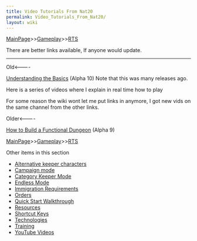 ```yaml
---
title: Video Tutorials From Nat20
permalink: Video_Tutorials_From_Nat20/
layout: wiki
---
```


[MainPage](/keeperrl_wiki/ "wikilink")>>[Gameplay](/keeperrl_wiki/Gameplay "wikilink")>>[RTS](/keeperrl_wiki/RTS "wikilink")

There are better links available, If anyone would update.

------------------------------------------------------------------------

Old&lt;----

[Understanding the Basics](https://www.youtube.com/watch?v=U5SQ2IHgFaw)
(Alpha 10) Note that this was many releases ago.

Here is a series of videos where I explain in real time how to play

For some reason the wiki wont let me put links in anymore, I got new
vids on the same channel from the other links.

Older&lt;----

[How to Build a Functional
Dungeon](https://www.youtube.com/watch?v=sJPriZG976M) (Alpha 9)

[MainPage](/keeperrl_wiki/ "wikilink")>>[Gameplay](/keeperrl_wiki/Gameplay "wikilink")>>[RTS](/keeperrl_wiki/RTS "wikilink")

Other items in this section
-    [Alternative keeper characters](/keeperrl_wiki/Alternative_Keeper_Characters "wikilink")
-    [Campaign mode](/keeperrl_wiki/Campaign_Mode "wikilink")
-    [Category Keeper Mode](/keeperrl_wiki/Category_Keeper_Mode "wikilink")
-    [Endless Mode](/keeperrl_wiki/Endless_Mode "wikilink")
-    [Immigration Requirements](/keeperrl_wiki/Immigration_Requirements "wikilink")
-    [Orders](/keeperrl_wiki/Orders "wikilink")
-    [Quick Start Walkthrough](/keeperrl_wiki/Quick_Start_Walkthrough "wikilink")
-    [Resources](/keeperrl_wiki/Resources "wikilink")
-    [Shortcut Keys](/keeperrl_wiki/Shortcut_Keys "wikilink")
-    [Technologies](/keeperrl_wiki/Technologies "wikilink")
-    [Training](/keeperrl_wiki/Training "wikilink")
-    [YouTube Videos](/keeperrl_wiki/YouTube_Videos "wikilink")
